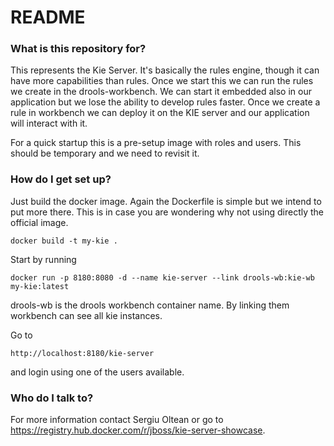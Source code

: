 # README #

### What is this repository for? ###

This represents the Kie Server. It's basically the rules engine, though it can have more capabilities than rules.
Once we start this we can run the rules we create in the drools-workbench. We can start it embedded also in our application
but we lose the ability to develop rules faster. Once we create a rule in workbench we can deploy it on the KIE server and our
application will interact with it.

For a quick startup this is a pre-setup image with roles and users. This should be temporary and we need to revisit it.

### How do I get set up? ###

Just build the docker image. Again the Dockerfile is simple but we intend to put more there.
This is in case you are wondering why not using directly the official image.
```
docker build -t my-kie .
```

Start by running 
```
docker run -p 8180:8080 -d --name kie-server --link drools-wb:kie-wb my-kie:latest

```
drools-wb is the drools workbench container name. By linking them workbench can see all kie instances.

Go to 
```
http://localhost:8180/kie-server
```
and login using one of the users available. 


### Who do I talk to? ###

For more information contact Sergiu Oltean or go to https://registry.hub.docker.com/r/jboss/kie-server-showcase.